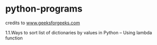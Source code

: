 # python-programs

credits to www.geeksforgeeks.com


1.1.Ways to sort list of dictionaries by values in Python – Using lambda function
